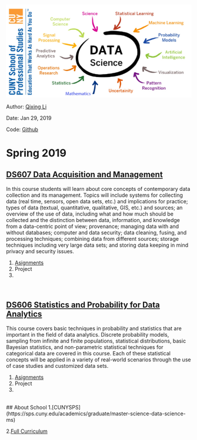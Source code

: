 ![](images/datascience_banner.jpeg)


Author: [Qixing Li](https://qixing810.github.io/)

Date: Jan 29, 2019

Code: [Github](https://github.com/qixing810/CUNYSPS-DataScience) 


# Spring 2019

## [DS607 Data Acquisition and Management](/DS607/DS607.md)
In this course students will learn about core concepts of contemporary data collection and its management. Topics will include systems for collecting data (real time, sensors, open data sets, etc.) and implications for practice; types of data (textual, quantitative, qualitative, GIS, etc.) and sources; an overview of the use of data, including what and how much should be collected and the distinction between data, information, and knowledge from a data-centric point of view; provenance; managing data with and without databases; computer and data security; data cleaning, fusing, and processing techniques; combining data from different sources; storage techniques including very large data sets; and storing data keeping in mind privacy and security issues.
1. [Asignments](/DS607/DS607.md)
2. Project
3. 

<br>

## [DS606 Statistics and Probability for Data Analytics](/DS606/DS606.md)
This course covers basic techniques in probability and statistics that are important in the field of data analytics. Discrete probability models, sampling from infinite and finite populations, statistical distributions, basic Bayesian statistics, and non-parametric statistical techniques for categorical data are covered in this course. Each of these statistical concepts will be applied in a variety of real-world scenarios through the use of case studies and customized data sets.
1. [Asignments](/DS606/DS606.md)
2. Project
3. 


<br>
## About School
1.[CUNYSPS](https://sps.cuny.edu/academics/graduate/master-science-data-science-ms)

2.[Full Curriculum](http://catalog.sps.cuny.edu/preview_program.php?catoid=2&poid=607)